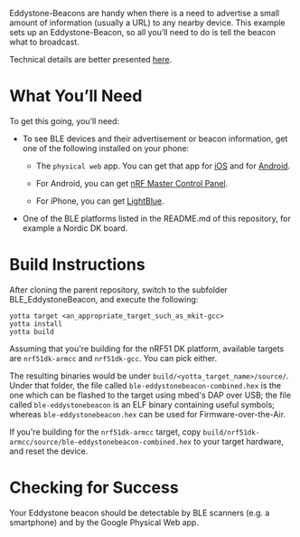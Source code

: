 Eddystone-Beacons are handy when there is a need to advertise a small amount of
information (usually a URL) to any nearby device. This example sets up an
Eddystone-Beacon, so all you’ll need to do is tell the beacon what to broadcast.

Technical details are better presented [here](https://developer.mbed.org/teams/Bluetooth-Low-Energy/code/BLE_EddystoneBeacon_Service/).

What You’ll Need
================

To get this going, you’ll need:

- To see BLE devices and their advertisement or beacon information, get one of the following installed on your phone:

  - The `physical web` app. You can get that app for [iOS](https://itunes.apple.com/us/app/physical-web/id927653608?mt=8) and for [Android](https://play.google.com/store/apps/details?id=physical_web.org.physicalweb).

  - For Android, you can get [nRF Master Control Panel](https://play.google.com/store/apps/details?id=no.nordicsemi.android.mcp).

  - For iPhone, you can get [LightBlue](https://itunes.apple.com/gb/app/lightblue-bluetooth-low-energy/id557428110?mt=8).

- One of the BLE platforms listed in the README.md of this repository, for example a
  Nordic DK board.

Build Instructions
==================

After cloning the parent repository, switch to the subfolder BLE_EddystoneBeacon, and
execute the following:

```Shell
yotta target <an_appropriate_target_such_as_mkit-gcc>
yotta install
yotta build
```

Assuming that you're building for the nRF51 DK platform, available targets are
`nrf51dk-armcc` and `nrf51dk-gcc`. You can pick either.

The resulting binaries would be under `build/<yotta_target_name>/source/`.
Under that folder, the file called `ble-eddystonebeacon-combined.hex` is the one which
can be flashed to the target using mbed's DAP over USB; the file called `ble-eddystonebeacon`
is an ELF binary containing useful symbols; whereas `ble-eddystonebeacon.hex`
can be used for Firmware-over-the-Air.

If you're building for the `nrf51dk-armcc` target, copy `build/nrf51dk-armcc/source/ble-eddystonebeacon-combined.hex`
to your target hardware, and reset the device.

Checking for Success
====================

Your Eddystone beacon should be detectable by BLE scanners (e.g. a smartphone) and by the
Google Physical Web app.

